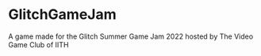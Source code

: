 # GlitchGameJam
A game made for the Glitch Summer Game Jam 2022 hosted by The Video Game Club of IITH

